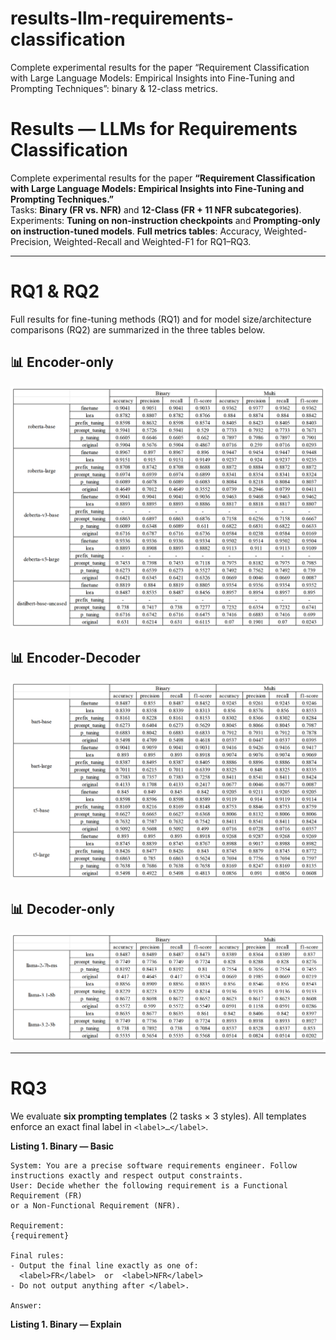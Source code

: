 # results-llm-requirements-classification
Complete experimental results for the paper “Requirement Classification with Large Language Models: Empirical Insights into Fine-Tuning and Prompting Techniques”: binary &amp; 12-class metrics.

# Results — LLMs for Requirements Classification
Complete experimental results for the paper **“Requirement Classification with Large Language Models: Empirical Insights into Fine-Tuning and Prompting Techniques.”**  
Tasks: **Binary (FR vs. NFR)** and **12-Class (FR + 11 NFR subcategories)**.  
Experiments: **Tuning on non-instruction checkpoints** and **Prompting-only on instruction-tuned models**.
**Full metrics tables**: Accuracy, Weighted-Precision, Weighted-Recall and Weighted-F1 for RQ1–RQ3.

---

# RQ1 & RQ2
Full results for fine-tuning methods (RQ1) and for model size/architecture comparisons (RQ2) are summarized in the three tables below.
## 📊 Encoder-only
![RQ1 Leaderboard](results/Sheet1.png)

## 📊 Encoder-Decoder
![RQ1 Leaderboard](results/Sheet2.png)

## 📊 Decoder-only
![RQ1 Leaderboard](results/Sheet3.png)

---

# RQ3
We evaluate **six prompting templates** (2 tasks × 3 styles). All templates enforce an exact final label in `<label>…</label>`.

**Listing 1. Binary — Basic**
```text
System: You are a precise software requirements engineer. Follow instructions exactly and respect output constraints.
User: Decide whether the following requirement is a Functional Requirement (FR)
or a Non-Functional Requirement (NFR).

Requirement:
{requirement}

Final rules:
- Output the final line exactly as one of:
  <label>FR</label>  or  <label>NFR</label>
- Do not output anything after </label>.

Answer:
```
**Listing 1. Binary — Explain**

